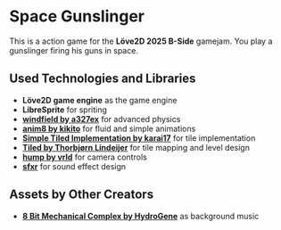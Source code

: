 # Space Gunslinger 

This is a action game for the **Löve2D 2025 B-Side** gamejam. You play a gunslinger firing his guns in space.


## Used Technologies and Libraries

- **Löve2D game engine** as the game engine
- **LibreSprite** for spriting
- **[windfield by a327ex](https://github.com/a327ex/windfield)** for advanced physics
- **[anim8 by kikito](https://github.com/kikito/anim8)** for fluid and simple animations
- **[Simple Tiled Implementation by karai17](https://github.com/karai17/Simple-Tiled-Implementation)** for tile implementation
- **[Tiled by Thorbjørn Lindeijer](https://thorbjorn.itch.io/tiled)** for tile mapping and level design
- **[hump by vrld](https://github.com/vrld/hump)** for camera controls 
- **[sfxr](https://sfxr.me/)** for sound effect design


## Assets by Other Creators

- **[8 Bit Mechanical Complex by HydroGene](https://opengameart.org/content/8-bit-mechanical-complex)** as background music




